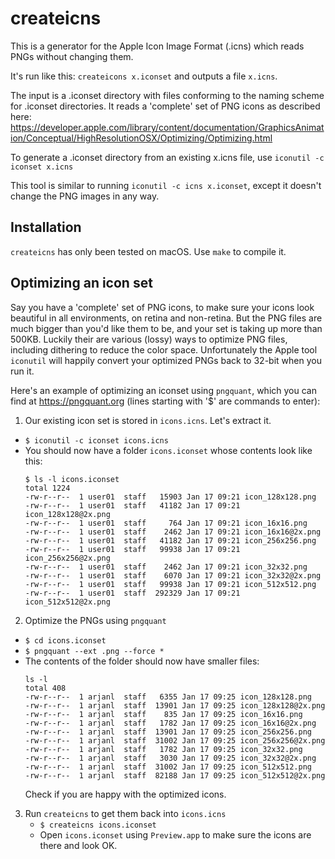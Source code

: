 # createicns

This is a generator for the Apple Icon Image Format (.icns) which reads PNGs
without changing them.

It's run like this: `createicons x.iconset` and outputs a file `x.icns`.

The input is a .iconset directory with files conforming to the naming scheme
for .iconset directories. It reads a 'complete' set of PNG icons as described
here:
<https://developer.apple.com/library/content/documentation/GraphicsAnimation/Conceptual/HighResolutionOSX/Optimizing/Optimizing.html>

To generate a .iconset directory from an existing x.icns file, use
`iconutil -c iconset x.icns`

This tool is similar to running `iconutil -c icns x.iconset`, except it
doesn't change the PNG images in any way.

## Installation

`createicns` has only been tested on macOS. Use `make` to compile it.

## Optimizing an icon set

Say you have a 'complete' set of PNG icons, to make sure your icons look
beautiful in all environments, on retina and non-retina. But the PNG files
are much bigger than you'd like them to be, and your set is taking up
more than 500KB. Luckily their are various (lossy) ways to optimize PNG
files, including dithering to reduce the color space. Unfortunately the
Apple tool `iconutil` will happily convert your optimized PNGs back to
32-bit when you run it.

Here's an example of optimizing an iconset using `pngquant`, which you
can find at <https://pngquant.org> (lines starting with '$' are commands
to enter):

1. Our existing icon set is stored in `icons.icns`. Let's extract it.
  * `$ iconutil -c iconset icons.icns`
  * You should now have a folder `icons.iconset` whose contents look like this:
    ```
    $ ls -l icons.iconset
    total 1224
    -rw-r--r--  1 user01  staff   15903 Jan 17 09:21 icon_128x128.png
    -rw-r--r--  1 user01  staff   41182 Jan 17 09:21 icon_128x128@2x.png
    -rw-r--r--  1 user01  staff     764 Jan 17 09:21 icon_16x16.png
    -rw-r--r--  1 user01  staff    2462 Jan 17 09:21 icon_16x16@2x.png
    -rw-r--r--  1 user01  staff   41182 Jan 17 09:21 icon_256x256.png
    -rw-r--r--  1 user01  staff   99938 Jan 17 09:21 icon_256x256@2x.png
    -rw-r--r--  1 user01  staff    2462 Jan 17 09:21 icon_32x32.png
    -rw-r--r--  1 user01  staff    6070 Jan 17 09:21 icon_32x32@2x.png
    -rw-r--r--  1 user01  staff   99938 Jan 17 09:21 icon_512x512.png
    -rw-r--r--  1 user01  staff  292329 Jan 17 09:21 icon_512x512@2x.png
    ```
2. Optimize the PNGs using `pngquant`
  * `$ cd icons.iconset`
  * `$ pngquant --ext .png --force *`
  * The contents of the folder should now have smaller files:
    ```
    ls -l
    total 408
    -rw-r--r--  1 arjanl  staff   6355 Jan 17 09:25 icon_128x128.png
    -rw-r--r--  1 arjanl  staff  13901 Jan 17 09:25 icon_128x128@2x.png
    -rw-r--r--  1 arjanl  staff    835 Jan 17 09:25 icon_16x16.png
    -rw-r--r--  1 arjanl  staff   1782 Jan 17 09:25 icon_16x16@2x.png
    -rw-r--r--  1 arjanl  staff  13901 Jan 17 09:25 icon_256x256.png
    -rw-r--r--  1 arjanl  staff  31002 Jan 17 09:25 icon_256x256@2x.png
    -rw-r--r--  1 arjanl  staff   1782 Jan 17 09:25 icon_32x32.png
    -rw-r--r--  1 arjanl  staff   3030 Jan 17 09:25 icon_32x32@2x.png
    -rw-r--r--  1 arjanl  staff  31002 Jan 17 09:25 icon_512x512.png
    -rw-r--r--  1 arjanl  staff  82188 Jan 17 09:25 icon_512x512@2x.png
    ```
    Check if you are happy with the optimized icons.
3. Run `createicns` to get them back into `icons.icns`
   * `$ createicns icons.iconset`
   * Open `icons.iconset` using `Preview.app` to make sure the icons are
     there and look OK.
